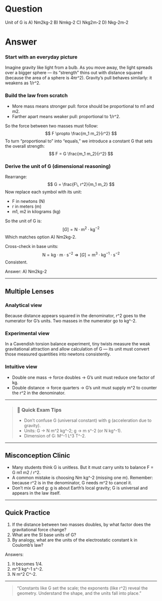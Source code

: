 # Question
Unit of G is
 A) Nm2kg-2 B)  Nmkg-2 C) Nkg2m-2 D) Nkg-2m-2

# Answer
### Start with an everyday picture
Imagine gravity like light from a bulb. As you move away, the light spreads over a bigger sphere — its “strength” thins out with distance squared (because the area of a sphere is 4πr^2). Gravity’s pull behaves similarly: it weakens as 1/r^2.

### Build the law from scratch
- More mass means stronger pull: force should be proportional to m1 and m2.
- Farther apart means weaker pull: proportional to 1/r^2.

So the force between two masses must follow:
$$
F \propto \frac{m_1 m_2}{r^2}
$$
To turn “proportional to” into “equals,” we introduce a constant G that sets the overall strength:
$$
F = G \frac{m_1 m_2}{r^2}
$$

### Derive the unit of G (dimensional reasoning)
Rearrange:
$$
G = \frac{F\, r^2}{m_1 m_2}
$$
Now replace each symbol with its unit:
- F in newtons (N)
- r in meters (m)
- m1, m2 in kilograms (kg)

So the unit of G is:
$$
[G] = \text{N} \cdot \text{m}^2 \cdot \text{kg}^{-2}
$$
Which matches option A) Nm2kg-2.

Cross-check in base units:
$$
\text{N} = \text{kg} \cdot \text{m} \cdot \text{s}^{-2}
\Rightarrow [G] = \text{m}^3 \cdot \text{kg}^{-1} \cdot \text{s}^{-2}
$$
Consistent.

Answer: A) Nm2kg-2

---

## Multiple Lenses

### Analytical view
Because distance appears squared in the denominator, r^2 goes to the numerator for G’s units. Two masses in the numerator go to kg^-2.

### Experimental view
In a Cavendish torsion balance experiment, tiny twists measure the weak gravitational attraction and allow calculation of G — its unit must convert those measured quantities into newtons consistently.

### Intuitive view
- Double one mass → force doubles → G’s unit must reduce one factor of kg.
- Double distance → force quarters → G’s unit must supply m^2 to counter the r^2 in the denominator.

---

> ### 🧠 Quick Exam Tips
> - Don’t confuse G (universal constant) with g (acceleration due to gravity).
> - Units: G → N m^2 kg^-2; g → m s^-2 (or N kg^-1).
> - Dimension of G: M^-1 L^3 T^-2.

---

## Misconception Clinic
- Many students think G is unitless. But it must carry units to balance F = G m1 m2 / r^2.
- A common mistake is choosing Nm kg^-2 (missing one m). Remember: because r^2 is in the denominator, G needs m^2 to cancel it.
- Don’t mix G and g: g is about Earth’s local gravity; G is universal and appears in the law itself.

---

## Quick Practice
1) If the distance between two masses doubles, by what factor does the gravitational force change?  
2) What are the SI base units of G?  
3) By analogy, what are the units of the electrostatic constant k in Coulomb’s law?

Answers:
1) It becomes 1/4.  
2) m^3 kg^-1 s^-2.  
3) N m^2 C^-2.

---

> “Constants like G set the scale; the exponents (like r^2) reveal the geometry. Understand the shape, and the units fall into place.”